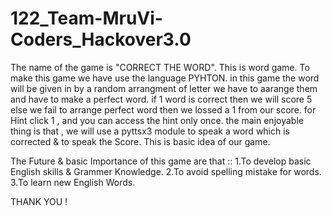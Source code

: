 # 122_Team-MruVi-Coders_Hackover3.0

The name of the game is "CORRECT THE WORD".
This is word game. To make this game we have use the language PYHTON. 
in this game the word will be given in by a random arrangment of letter we have to aarange them and have to make a perfect word.
if 1 word is correct then we will score 5 else we fail to arrange perfect word then we lossed a 1 from our score. 
for Hint  click 1 , and you can access the hint only once.
the main enjoyable thing is that , we will use a pyttsx3 module to speak a word which is corrected & to speak the Score.
This is basic idea of our game.

The Future & basic Importance of this game are that ::
1.To develop basic English skills & Grammer Knowledge. 
2.To avoid spelling mistake for words.
3.To learn new English Words.

THANK YOU !
